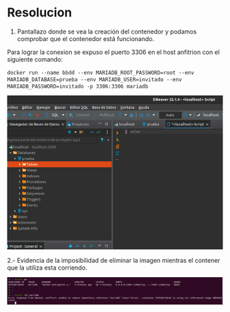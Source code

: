 # Resolucion 


1. Pantallazo donde se vea la creación del contenedor y podamos comprobar que el contenedor está funcionando.

Para lograr la conexion se expuso el puerto 3306 en el host anfitrion con el siguiente comando:
```
docker run --name bbdd --env MARIADB_ROOT_PASSWORD=root --env MARIADB_DATABASE=prueba --env MARIADB_USER=invitado --env MARIADB_PASSWORD=invitado -p 3306:3306 mariadb
```

![1](./img/btcp-1.png)

2.- Evidencia de la imposibilidad de eliminar la imagen mientras el contener que la utiliza esta corriendo.

![2](./img/btcp-2.png)



